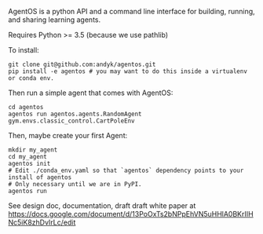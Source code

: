AgentOS is a python API and a command line interface for building, running, and sharing learning agents.

Requires Python >= 3.5 (because we use pathlib)

To install:

```
git clone git@github.com:andyk/agentos.git
pip install -e agentos # you may want to do this inside a virtualenv or conda env.
```

Then run a simple agent that comes with AgentOS:

```
cd agentos
agentos run agentos.agents.RandomAgent gym.envs.classic_control.CartPoleEnv
```

Then, maybe create your first Agent:

```
mkdir my_agent
cd my_agent
agentos init
# Edit ./conda_env.yaml so that `agentos` dependency points to your install of agentos
# Only necessary until we are in PyPI.
agentos run
```

See design doc, documentation, draft draft white paper at https://docs.google.com/document/d/13PoOxTs2bNPpEhVN5uHHlA0BKrIIHNc5iK8zhDvIrLc/edit
